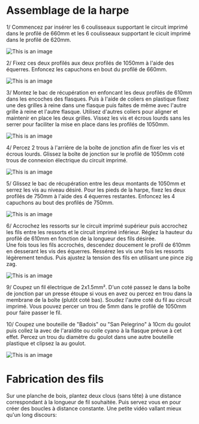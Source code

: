 # Assemblage de la harpe


1/ Commencez par insérer les 6 coulisseaux supportant le circuit imprimé dans le profilé de 660mm et les 6 coulisseaux supportant le cicuit imprimé dans le profilé de 620mm.

![This is an image](https://github.com/Ratamuse/Harpe/blob/main/Harpe%20ruches/Images/Harpe2.JPG)

2/ Fixez ces deux profilés aux deux profilés de 1050mm à l'aide des équerres.
   Enfoncez les capuchons en bout du profilé de 660mm. 

![This is an image](https://github.com/Ratamuse/Harpe/blob/main/Harpe%20ruches/Images/Harpe5.JPG)

3/ Montez le bac de récupération en enfoncant les deux profilés de 610mm dans les encoches des flasques. Puis à l'aide de coliers en plastique fixez une des grilles à reine dans une flasque puis faites de même avec l'autre grille à reine et l'autre flasque. Utilisez d'autres coliers pour aligner et maintenir en place les deux grilles.
   Vissez les vis et écrous lourds sans les serrer pour faciliter la mise en place dans les profilés de 1050mm. 
  
![This is an image](https://github.com/Ratamuse/Harpe/blob/main/Harpe%20ruches/Images/Harpe3.JPG)

4/ Percez 2 trous à l'arrière de la boîte de jonction afin de fixer les vis et écrous lourds. Glissez la boîte de jonction sur le profilé de 1050mm coté trous de connexion électrique du circuit imprimé.

![This is an image](https://github.com/Ratamuse/Harpe/blob/main/Harpe%20ruches/Images/Harpe9.JPG)  


5/ Glissez le bac de récupération entre les deux montants de 1050mm et serrez les vis au niveau désiré. 
   Pour les pieds de la harpe, fixez les deux profilés de 750mm à l'aide des 4 équerres restantes. Enfoncez les 4 capuchons au bout des profilés de 750mm. 
 
![This is an image](https://github.com/Ratamuse/Harpe/blob/main/Harpe%20ruches/Images/Harpe4.JPG)  

6/ Accrochez les ressorts sur le circuit imprimé supérieur puis accrochez les fils entre les ressorts et le circuit imprimé inférieur. Réglez la hauteur du profilé de 610mm en fonction de la longueur des fils désirée.   
   Une fois tous les fils accrochés, descendez doucement le profil de 610mm en desserant les vis des équerres. Ressérez les vis une fois les ressorts légèrement tendus. Puis ajustez la tension des fils en utilisant une pince zig zag.

![This is an image](https://github.com/Ratamuse/Harpe/blob/main/Harpe%20ruches/Images/Harpe6.JPG)

9/ Coupez un fil électrique de 2x1.5mm². D'un coté passez le dans la boîte de jonction par un presse étoupe si vous en avez ou percez en trou dans la membrane de la boîte (plutôt coté bas). Soudez l'autre coté du fil au circuit imprimé. Vous pouvez percer un trou de 5mm dans le profilé de 1050mm pour faire passer le fil. 

10/ Coupez une bouteille de "Badois" ou "San Pelegrino" à 10cm du goulot puis collez la avec de l'araldite ou colle cyano à la flasque prévue à cet effet. Percez un trou du diamètre du goulot dans une autre bouteille plastique et clipsez la au goulot.  

![This is an image](https://github.com/Ratamuse/Harpe/blob/main/Harpe%20ruches/Images/Harpe10.JPG)

# Fabrication des fils

Sur une planche de bois, plantez deux clous (sans tête) à une distance correspondant à la longueur de fil souhaitée. Puis servez vous en pour créer des boucles à distance constante. 
Une petite vidéo vallant mieux qu'un long discours:















